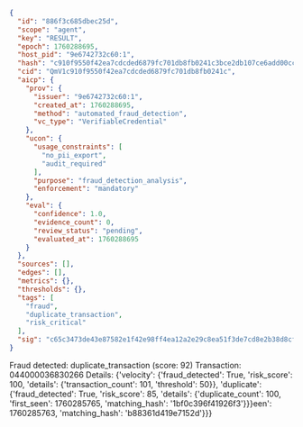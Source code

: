 ```json
{
  "id": "886f3c685dbec25d",
  "scope": "agent",
  "key": "RESULT",
  "epoch": 1760288695,
  "host_pid": "9e6742732c60:1",
  "hash": "c910f9550f42ea7cdcded6879fc701db8fb0241c3bce2db107ce6add00cc5a4b",
  "cid": "QmV1c910f9550f42ea7cdcded6879fc701db8fb0241c",
  "aicp": {
    "prov": {
      "issuer": "9e6742732c60:1",
      "created_at": 1760288695,
      "method": "automated_fraud_detection",
      "vc_type": "VerifiableCredential"
    },
    "ucon": {
      "usage_constraints": [
        "no_pii_export",
        "audit_required"
      ],
      "purpose": "fraud_detection_analysis",
      "enforcement": "mandatory"
    },
    "eval": {
      "confidence": 1.0,
      "evidence_count": 0,
      "review_status": "pending",
      "evaluated_at": 1760288695
    }
  },
  "sources": [],
  "edges": [],
  "metrics": {},
  "thresholds": {},
  "tags": [
    "fraud",
    "duplicate_transaction",
    "risk_critical"
  ],
  "sig": "c65c3473de43e87582e1f42e98ff4ea12a2e29c8ea51f3de7cd8e2b38d8cf7b5"
}
```

Fraud detected: duplicate_transaction (score: 92)
Transaction: 044000036830266
Details: {'velocity': {'fraud_detected': True, 'risk_score': 100, 'details': {'transaction_count': 101, 'threshold': 50}}, 'duplicate': {'fraud_detected': True, 'risk_score': 85, 'details': {'duplicate_count': 100, 'first_seen': 1760285765, 'matching_hash': '1bf0c396f41926f3'}}}een': 1760285763, 'matching_hash': 'b88361d419e7152d'}}}